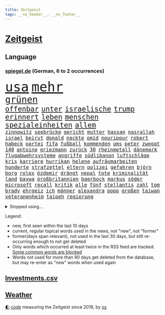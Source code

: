 ```yaml
---
title: Zeitgeist
tags: __no_header__, __no_footer__
---
```


# [Zeitgeist](https://oliz.io/zeitgeist/)

## Language

<h3><a href="https://www.spiegel.de" target="_blank">spiegel.de</a> (German, 6 to 2 occurrences)</h3>
<p style="font-family:monospace">
<span style="font-size:32pt"><a href="news_links.html#usa" class="current">usa</a></span>
<span style="font-size:32pt"><a href="news_links.html#mehr" class="current">mehr</a></span>
<br>
<span style="font-size:22pt"><a href="news_links.html#grünen" class="current">grünen</a></span>
<br>
<span style="font-size:17pt"><a href="news_links.html#offenbar" class="current">offenbar</a></span>
<span style="font-size:17pt"><a href="news_links.html#unter" class="current">unter</a></span>
<span style="font-size:17pt"><a href="news_links.html#israelische" class="current">israelische</a></span>
<span style="font-size:17pt"><a href="news_links.html#trump" class="current">trump</a></span>
<span style="font-size:17pt"><a href="news_links.html#erinnert" class="current">erinnert</a></span>
<span style="font-size:17pt"><a href="news_links.html#leben" class="current">leben</a></span>
<span style="font-size:17pt"><a href="news_links.html#menschen" class="current">menschen</a></span>
<span style="font-size:17pt"><a href="news_links.html#spezialeinheiten" class="new">spezialeinheiten</a></span>
<span style="font-size:17pt"><a href="news_links.html#allem" class="current">allem</a></span>
<br>
<span style="font-size:12pt"><a href="news_links.html#zinnowitz" class="new">zinnowitz</a></span>
<span style="font-size:12pt"><a href="news_links.html#seebrücke" class="new">seebrücke</a></span>
<span style="font-size:12pt"><a href="news_links.html#gericht" class="current">gericht</a></span>
<span style="font-size:12pt"><a href="news_links.html#mutter" class="current">mutter</a></span>
<span style="font-size:12pt"><a href="news_links.html#hassan" class="current">hassan</a></span>
<span style="font-size:12pt"><a href="news_links.html#nasrallah" class="current">nasrallah</a></span>
<span style="font-size:12pt"><a href="news_links.html#israel" class="current">israel</a></span>
<span style="font-size:12pt"><a href="news_links.html#beirut" class="current">beirut</a></span>
<span style="font-size:12pt"><a href="news_links.html#donald" class="current">donald</a></span>
<span style="font-size:12pt"><a href="news_links.html#nackte" class="current">nackte</a></span>
<span style="font-size:12pt"><a href="news_links.html#omid" class="current">omid</a></span>
<span style="font-size:12pt"><a href="news_links.html#nouripour" class="current">nouripour</a></span>
<span style="font-size:12pt"><a href="news_links.html#robert" class="current">robert</a></span>
<span style="font-size:12pt"><a href="news_links.html#habeck" class="current">habeck</a></span>
<span style="font-size:12pt"><a href="news_links.html#partei" class="current">partei</a></span>
<span style="font-size:12pt"><a href="news_links.html#fifa" class="current">fifa</a></span>
<span style="font-size:12pt"><a href="news_links.html#fußball" class="current">fußball</a></span>
<span style="font-size:12pt"><a href="news_links.html#kommenden" class="current">kommenden</a></span>
<span style="font-size:12pt"><a href="news_links.html#ums" class="current">ums</a></span>
<span style="font-size:12pt"><a href="news_links.html#peter" class="current">peter</a></span>
<span style="font-size:12pt"><a href="news_links.html#zwegat" class="new">zwegat</a></span>
<span style="font-size:12pt"><a href="news_links.html#140" class="current">140</a></span>
<span style="font-size:12pt"><a href="news_links.html#antoine" class="new">antoine</a></span>
<span style="font-size:12pt"><a href="news_links.html#griezmann" class="new">griezmann</a></span>
<span style="font-size:12pt"><a href="news_links.html#zurück" class="current">zurück</a></span>
<span style="font-size:12pt"><a href="news_links.html#30" class="current">30</a></span>
<span style="font-size:12pt"><a href="news_links.html#rheinmetall" class="current">rheinmetall</a></span>
<span style="font-size:12pt"><a href="news_links.html#dänemark" class="current">dänemark</a></span>
<span style="font-size:12pt"><a href="news_links.html#flugabwehrsysteme" class="current">flugabwehrsysteme</a></span>
<span style="font-size:12pt"><a href="news_links.html#angriffe" class="current">angriffe</a></span>
<span style="font-size:12pt"><a href="news_links.html#südlibanon" class="current">südlibanon</a></span>
<span style="font-size:12pt"><a href="news_links.html#luftschläge" class="current">luftschläge</a></span>
<span style="font-size:12pt"><a href="news_links.html#kris" class="new">kris</a></span>
<span style="font-size:12pt"><a href="news_links.html#karriere" class="current">karriere</a></span>
<span style="font-size:12pt"><a href="news_links.html#hurrikan" class="current">hurrikan</a></span>
<span style="font-size:12pt"><a href="news_links.html#helene" class="new">helene</a></span>
<span style="font-size:12pt"><a href="news_links.html#aufräumarbeiten" class="current">aufräumarbeiten</a></span>
<span style="font-size:12pt"><a href="news_links.html#hunderte" class="current">hunderte</a></span>
<span style="font-size:12pt"><a href="news_links.html#strafzettel" class="new">strafzettel</a></span>
<span style="font-size:12pt"><a href="news_links.html#eltern" class="current">eltern</a></span>
<span style="font-size:12pt"><a href="news_links.html#polizei" class="current">polizei</a></span>
<span style="font-size:12pt"><a href="news_links.html#gefahren" class="current">gefahren</a></span>
<span style="font-size:12pt"><a href="news_links.html#björn" class="current">björn</a></span>
<span style="font-size:12pt"><a href="news_links.html#borg" class="current">borg</a></span>
<span style="font-size:12pt"><a href="news_links.html#rolex" class="new">rolex</a></span>
<span style="font-size:12pt"><a href="news_links.html#özdemir" class="current">özdemir</a></span>
<span style="font-size:12pt"><a href="news_links.html#drängt" class="current">drängt</a></span>
<span style="font-size:12pt"><a href="news_links.html#nepal" class="current">nepal</a></span>
<span style="font-size:12pt"><a href="news_links.html#tote" class="current">tote</a></span>
<span style="font-size:12pt"><a href="news_links.html#kriminalität" class="current">kriminalität</a></span>
<span style="font-size:12pt"><a href="news_links.html#land" class="current">land</a></span>
<span style="font-size:12pt"><a href="news_links.html#baywa" class="current">baywa</a></span>
<span style="font-size:12pt"><a href="news_links.html#großbritannien" class="current">großbritannien</a></span>
<span style="font-size:12pt"><a href="news_links.html#baerbock" class="current">baerbock</a></span>
<span style="font-size:12pt"><a href="news_links.html#markus" class="current">markus</a></span>
<span style="font-size:12pt"><a href="news_links.html#söder" class="current">söder</a></span>
<span style="font-size:12pt"><a href="news_links.html#microsoft" class="current">microsoft</a></span>
<span style="font-size:12pt"><a href="news_links.html#recall" class="new">recall</a></span>
<span style="font-size:12pt"><a href="news_links.html#kritik" class="current">kritik</a></span>
<span style="font-size:12pt"><a href="news_links.html#alle" class="current">alle</a></span>
<span style="font-size:12pt"><a href="news_links.html#fünf" class="current">fünf</a></span>
<span style="font-size:12pt"><a href="news_links.html#stellantis" class="new">stellantis</a></span>
<span style="font-size:12pt"><a href="news_links.html#zahl" class="current">zahl</a></span>
<span style="font-size:12pt"><a href="news_links.html#tom" class="current">tom</a></span>
<span style="font-size:12pt"><a href="news_links.html#brady" class="new">brady</a></span>
<span style="font-size:12pt"><a href="news_links.html#ehrgeiz" class="current">ehrgeiz</a></span>
<span style="font-size:12pt"><a href="news_links.html#ich" class="current">ich</a></span>
<span style="font-size:12pt"><a href="news_links.html#männer" class="current">männer</a></span>
<span style="font-size:12pt"><a href="news_links.html#alexandra" class="current">alexandra</a></span>
<span style="font-size:12pt"><a href="news_links.html#popp" class="current">popp</a></span>
<span style="font-size:12pt"><a href="news_links.html#großen" class="current">großen</a></span>
<span style="font-size:12pt"><a href="news_links.html#taiwan" class="current">taiwan</a></span>
<span style="font-size:12pt"><a href="news_links.html#veteranenheim" class="new">veteranenheim</a></span>
<span style="font-size:12pt"><a href="news_links.html#taipeh" class="current">taipeh</a></span>
<span style="font-size:12pt"><a href="news_links.html#regierung" class="current">regierung</a></span>
</p>
<details>
<summary>Stopped using...</summary>
<p class="former" style="font-size:12pt">
bemüht(1439) flüchtlinge(1439) depressionen(1438) investoren(1438) position(1438) tobt(1438) ankündigung(1437) aufgefordert(1437) erscheinen(1437) geschäfte(1437) krankenhäuser(1437) verhängt(1437) coronakrise(1436) dinge(1436) erdoğan(1436) mordes(1436) rückschlag(1436) schlechten(1436) bundesweit(1435) planeten(1435) studierenden(1435) bildung(1434) energien(1434) entscheidungen(1434) himmel(1434) liste(1434) preisen(1434) untersuchungen(1434) versteigert(1434) gemeldet(1433) unabhängige(1433) abgang(1432) carsten(1432) genannt(1432) saß(1432) strengere(1432) widerspricht(1432) überlebte(1432) arbeitgeber(1431) bloß(1431) entdecken(1431) prüfung(1431) schildert(1431) übersicht(1431) journalisten(1430) stoßen(1430) studium(1430) verpflichtet(1430) beschwerden(1429) theater(1429) verschärfen(1429) vorschlag(1429) 2017(1428) 33(1428) geschickt(1428) mahnt(1428) uspräsidenten(1428) verschwand(1428) geburt(1427) halben(1427) künftigen(1427) ausbau(1426) dürften(1426) system(1426) 1500(1425) tausenden(1425) teilnehmen(1425) west(1425) unterschiedlich(1424) mieter(1423) schwierigkeiten(1423) torhüter(1423) trennen(1423) begann(1422) entscheidenden(1422) manuel(1422) untersuchen(1422) verteidigen(1422) abgehört(1421) ermittlern(1420) leitet(1420) ehe(1419) sinn(1419) geprägt(1418) mehrerer(1417) anzeichen(1416) hinten(1416) kevin(1416) kommende(1416) gewinn(1415) kontakte(1415) produkte(1415) schriftsteller(1415) visier(1415) warm(1412) außerhalb(1411) katar(1410) spenden(1410) whatsapp(1407) händler(1405) not(1405) schneider(1405) vorgelegt(1405) zeigten(1403) hilfen(1402) verkehr(1400) abgeschlossen(1399) gewarnt(1397) koalitionspartner(1391) foto(1390) smartphones(1389) identität(1386) ära(1385) berichtete(1341) niederländer(1330) josef(1293) abgestürzt(1262) airline(1245) arbeitsmarkt(1211) müll(1185) seither(1182) zugestimmt(1156) moderner(1108) verletzten(1106) irritiert(1093) entlasten(1087) magazin(1055) lieferungen(1048) betrüger(1044) fußballs(1029) airlines(1027) seltene(1020) dutzenden(1018) finnland(1006) texte(1006) natürlich(1001) erschwert(993) gefechte(983) desto(974) flughäfen(949) heißen(949) brüder(946) verwaltung(937) transparenz(936) versagen(936) lücken(921) baustelle(915) kriegsbeginn(905) besetzten(899) fox(888) fernen(883) isoliert(857) ehrt(854) verzweiflung(842) japanische(834) kühnert(833) verhaftung(830) newsletter(814) 16jähriger(806) trans(801) extra(792) folgten(790) freispruch(780) toilette(778) subventionen(775) antony(774) drohnenangriff(772) ganzes(761) begrenzen(756) frühjahr(756) 63(753) rätseln(741) überreste(740) emissionen(723) vaters(721) versehen(706) knappe(704) männliche(704) staatsanwalt(703) großeinsatz(700) auszeichnung(699) fängt(681) parallel(679) verehrt(678) billigt(674) geheim(669) staates(669) kampfjets(666) finanzaufsicht(665) gleise(664) testet(662) fenster(654) steigern(650) colorado(645) trauern(642) gestalten(640) berufseinstieg(637) opfers(637) tourismus(629) pokal(620) viertagewoche(619) boom(618) leistungen(610) vermögen(601) miete(599) openai(597) jene(596) getragen(595) baden(591) bürokratie(591) neunzigerjahren(591) bremst(589) ausgerufen(588) eskalierte(587) dennis(583) jäger(582) 2007(575) zuckerberg(573) loswerden(570) lieferte(569) alonso(567) unterbrechung(567) ausschluss(566) zogen(556) rio(550) tragischen(549) protestaktion(545) bestreiten(543) dringen(537) parlamentswahlen(536) sommerspielen(535) umsetzen(534) arbeitskräfte(531) unterschiede(530) konkurrent(529) spiegeltalk(528) 800(522) dringt(522) kleinflugzeug(515) gewalttaten(514) härtere(511) beine(510) hoeneß(510) luxus(503) ost(503) horror(502) straßenverkehr(495) arabischen(493) seniorin(492) drogenhandel(485) inhaftierte(485) fossile(479) vorgenommen(477) beckenbauer(467) objekte(467) sizilien(459) indischer(454) zügen(450) abends(446) quellen(444) basis(443) durchgreifen(442) lebend(442) 30jähriger(441) pass(436) heimem(435) dfbfrauen(427) diskriminierung(421) politikerinnen(420) heim(418) palästinensische(418) spdchef(418) perfide(417) brutaler(415) teuerste(414) froh(410) psyche(408) folter(406) albtraum(403) belohnt(403) geprüft(398) abschieben(397) parlamentswahl(397) erschweren(395) ausscheiden(394) rasche(394) verschlechtert(393) debütant(392) ausnahmezustand(391) welten(390) angefahren(388) dauerte(387) spanischer(386) xabi(386) tisch(384) kontrollverlust(377) sperrte(374) spdgeneralsekretär(364) rotes(358) vergehen(358) aserbaidschan(356) bunt(356) harsche(354) noten(354) auftritte(353) dankbar(350) organisatoren(350) proben(350) eröffnung(348) eustaaten(348) strafgerichtshof(346) weinen(346) volle(345) waffenruhe(345) grenzregion(342) flüchtig(339) bahnsteig(336) ddr(334) gerechnet(332) nominierung(331) stimmte(331) tennisspieler(330) intern(329) lasst(328) wiedervereinigung(328) ratschläge(326) gazastreifens(325) hamasanführer(325) hongkong(325) kundgebung(325) propalästinensische(325) hamasgeiseln(323) interne(319) schwaben(317) luxushotel(316) stadien(316) neonazis(314) bezahlkarte(311) recep(311) tayyip(311) beihilfe(310) herbe(310) belgischen(308) häftlinge(306) stille(305) eminem(304) anerkennen(303) 16jährigen(302) schwindet(302) veränderung(302) wegfallen(302) friedlich(300) airports(297) magic(297) fluggäste(296) signalisiert(296) ukrainehilfe(296) eigenem(294) kostenlos(294) zeitgemäß(294) copa(293) manch(293) tim(293) erlässt(291) getrunken(286) produzent(285) beteiligen(283) ostdeutschen(283) bedrängnis(282) unverletzt(282) verspätung(281) bernd(280) dialoge(280) zerstritten(280) po(278) fach(277) dr(276) exprofi(276) vergleichsweise(273) unruhen(271) vorfällen(269) flagge(266) riesigen(266) staatssekretär(265) fabrik(263) kragen(263) machtwechsel(262) ostdeutsche(261) 68(260) reparieren(259) interessieren(258) füllen(257) schimpft(257) donbass(250) verpflichten(250) abermals(249) normalerweise(248) spekulationen(248) firmenchef(247) herber(247) besonderes(245) öffnete(245) erfolgreichen(243) hausbesitzer(243) zeitenwende(241) flugzeugs(239) halbinsel(239) katz(239) 2009(238) passagier(238) hai(237) darsteller(234) pausieren(234) klamotten(232) triebwerk(232) browser(230) gegenmaßnahmen(229) pünktlich(229) milch(228) piloten(228) charlotte(227) begraben(225) haag(225) konkurrentin(225) strategisch(225) wüste(225) contest(224) eurovision(224) insolvente(224) entscheidender(223) gratuliert(222) reihenweise(220) sophie(220) finanzielle(219) gitarrist(219) spottet(219) ausüben(218) hitlergruß(218) jonas(217) landrat(215) riefen(215) leichnam(214) hing(213) wald(213) schwein(212) unfair(212) politikum(211) extremismus(210) albion(209) boateng(209) jérôme(209) sportlichen(208) jordan(207) gefälschter(206) verzögern(206) lebenswerk(205) blau(204) geschichten(204) inhalt(204) regenfällen(204) umgekehrt(204) sinkenden(203) gefeuert(200) befragt(199) starkoch(199) oberhausen(198) bluttat(197) spitzen(196) verlässlicher(195) 17jähriger(194) reklamiert(194) seltsamen(194) fußgänger(193) kostüm(193) virus(193) auszeit(191) einfuhr(190) handlungen(190) aktivitäten(189) abwesenheit(188) dortmunds(187) dublin(187) gewitter(187) agenten(186) held(186) sprang(186) versöhnung(186) harrison(185) bulgarien(184) tasche(184) ampelpolitiker(183) ringe(182) andrang(180) bundesamtes(180) lizenz(179) mail(179) fehlern(178) internen(178) kaputt(178) küken(178) landeskriminalamt(177) schnellste(177) vertritt(177) einschränkung(176) pole(176) gates(175) vorlage(175) wahren(175) diana(173) 18jährigen(172) altersvorsorge(172) montenegro(172) verachtung(171) westdeutschland(171) strafzölle(170) aktie(169) gesunde(169) vielfach(169) betonen(168) strahlkraft(168) techkonzerne(168) akademische(167) kasia(167) lenhardt(167) wirklichkeit(167) jansen(164) menschenrechtler(164) vegane(164) applaus(163) gruß(163) kibbuz(163) lasse(163) präsidentschaftskandidaten(163) integration(162) kretschmann(162) rekorde(162) vorschriften(162) attraktiv(161) massenprotesten(161) studio(159) paket(158) riskante(158) wehrmacht(158) abrücken(157) mysteriöses(157) sammelklage(157) trikots(157) fußballers(156) lebenslanger(156) stephanie(155) thc(155) vorgezogenen(155) machtübernahme(154) promis(154) unzulässig(154) wolke(154) mosel(153) baron(152) bewusstsein(152) blue(152) steine(152) tierreich(152) affären(151) boykottieren(151) wohngebiet(151) techniken(149) türen(149) 1974(148) gesenkt(148) jenny(148) podcastserie(148) rotterdam(146) abnehmen(145) haushalten(145) kirchen(145) süditalien(145) tu(145) angelegte(144) figuren(144) abonnenten(142) wahlkampfauftritt(142) bereut(141) kreativen(140) brighton(139) wittert(139) 68jährige(137) atomenergiebehörde(137) regelung(137) nachnamen(136) messerangreifer(135) angeschlossen(134) aufgebrochen(134) einschüchtern(134) geparktes(134) kehren(134) prämien(134) sprecher(134) ungewollt(134) zinswende(134) evakuieren(133) betrachtet(132) islam(132) fürchtete(131) stephen(131) afdlandrat(130) capri(130) erlebten(130) sesselmann(130) straftat(130) fix(129) sportwissenschaftler(129) verbrecher(129) verdichten(129) amtsträger(128) angeschlagenen(128) dänische(128) rafael(128) weibchen(128) denkwürdigen(127) forschenden(127) hathaway(127) jubelten(127) lachs(127) engagierte(126) georgiens(126) steigert(126) unbekannt(126) verbessert(126) 28jährige(125) neunjährigen(125) knackt(124) spitzenkandidatin(124) 26000(123) impfstoffe(123) mix(123) bluthund(122) jenna(122) landsleute(122) ortega(122) packt(122) prinzip(122) begeisterung(121) beliebtesten(121) intensiven(121) kooperieren(121) enkel(119) entgegenzusetzen(119) europäisches(119) me(119) schlacht(119) spanier(119) antidepressiva(118) mitgliedschaft(118) polizeiangaben(118) vermeidbar(118) auszubildende(117) mitgefühl(117) ego(116) mieser(116) schärferes(115) enkelin(114) geteilt(114) stadtwerke(114) ehesten(113) reus(113) 39jährige(112) match(111) nacheinander(111) notorisch(111) wahlomat(111) juan(110) krankenhausreif(110) moderatorin(110) schumachers(110) wahlkämpfer(110) parteitagsrede(109) ausbreiten(108) bewertung(108) geprügelt(108) gewaltigen(107) befragen(106) blake(106) lively(106) tinder(106) inszenieren(105) kriegskabinett(105) plädoyer(105) weicht(105) cooper(104) fossilen(104) zitiert(104) schulze(103) svenja(103) trainierte(103) verspätungen(103) einschlafen(102) giftigen(102) stich(102) tierischer(102) liiert(101) satire(101) shitstorm(101) alassad(100) linkenpolitikerin(100) münchens(100) sturmböen(100) dozenten(99) kanton(99) margaret(99) pflanze(98) vergeltungsangriff(98) transfers(97) verwaltungsgericht(97) weltberühmt(97) klimaneutral(96) sinwar(96) zugezogen(96) double(95) illusionen(95) f16(94) staatsbürgerschaft(94) gerichtsurteil(93) hinein(93) sicherheitsberater(93) dwd(92) kryptowährungen(92) unzufrieden(92) verbrauchern(92) autogramm(91) fett(91) fitness(91) heimgesucht(91) nervös(91) psychotherapie(91) verhängnisvollen(91) vollrausch(91) belastend(90) doppelspitze(90) eingeschüchtert(90) existieren(90) heiterkeit(90) lauterbachs(90) lockert(90) millionenfach(90) politikers(90) bekanntwerden(89) faktor(89) hagelkörner(89) núñez(89) oberbürgermeisters(89) verlieh(89) alejandro(88) ask(88) atem(88) getrennte(88) hut(88) lauern(88) linzer(88) marktplatz(88) nebulös(88) täuschung(88) verspielte(88) exfreundin(87) gabriel(87) lautsprecher(87) mangelnder(87) mitentscheiden(87) mitschuld(87) spielberechtigung(87) kravitz(86) wdr(86) verarbeiten(85) aufgeht(84) freiheitsstrafen(84) lobes(84) umsatz(84) verpflichtend(84) 60jährige(83) alkoholeinfluss(83) datingapp(83) grenzwerte(83) mitmachaktionen(83) nostalgie(83) struktur(83) unterschrieb(83) zuerst(83) dschungelcamp(82) gefährten(82) häusliche(82) rossmann(82) zuge(82) kremlnahe(81) naomi(81) obamas(81) bester(80) finanzspritze(80) narendra(80) kräftige(79) revidierte(79) sanktionieren(79) tsv(79) waffenrecht(79) amazonserie(78) auferlegten(78) eingerichtet(78) herein(78) kletterte(78) abgelöst(77) autolobby(77) dingen(77) schätzung(77) unsicher(77) 49jähriger(76) abholen(76) ausländerfeindliche(76) bitcoin(76) foodwatch(76) gesunkener(76) huscht(76) kalt(76) rivale(76) steckte(76) anja(75) bekamen(75) jemandem(75) rützel(75) tops(75) ewiger(74) grob(74) hofer(74) mittendrin(74) nachrichtenmann(74) nahostreise(74) schillerndsten(74) sprangen(74) 33jähriger(73) bauzinsen(73) drinks(73) einziges(73) entkam(73) entwicklungsministerin(73) gekürzt(73) hogan(73) hulk(73) raue(73) weiterspielen(73) canyon(72) hilferufe(72) kennengelernt(72) lord(72) mick(72) nuri(72) spitzengespräch(72) stach(72) steuerte(72) wärmewende(72) überprüfung(72) şahin(72) abzusichern(71) auszutricksen(71) branchenkenner(71) flops(71) linkenabgeordnete(71) strategiewechsel(71) umstrittenem(71) unteren(71) verstörend(71) fabian(70) hürzeler(70) ian(70) jagte(70) preisschild(70) santiago(70) steuerberater(70) unmögliche(70) oh(69) vorrunde(69) westdeutsche(69) gesprächsstoff(68) small(68) arbeitstage(67) ex(67) fahrendem(67) fauci(67) kalender(67) kinderbuch(67) messenger(67) versteigerung(67) weiche(67) abwegiger(66) ausdrücklich(66) billion(66) formel1team(66) genua(66) lebe(66) paarung(66) scheinbar(66) antiterroreinsatz(65) ausreisepflichtigen(65) dieselbe(65) drehten(65) elblandrevolte(65) geschwiegen(65) kroatischen(65) reanimation(65) armutsgefährdung(64) bootsausflug(64) ertrunken(64) fahrerwertung(64) gedachten(64) gefehlt(64) glaube(64) lehrerzimmer(64) offenem(64) spürt(64) unermüdlich(64) 3500(63) erwarte(63) feiergesellschaft(63) kernkraftwerk(63) pilger(63) qualifying(63) autodach(62) bondgirl(62) csd(62) icezüge(62) kompetenzen(62) sir(62) zurückgebracht(62) angststörungen(61) dfbpräsident(61) erwiesen(61) geflohener(61) genügen(61) lindern(61) luxusjacht(61) neuendorf(61) outete(61) regelt(61) reiseziele(61) gewaltvorwürfe(60) griechischer(60) halt(60) lebensversicherung(60) milliardären(60) sonneberg(60) berkshire(59) biles(59) buffett(59) gezerrt(59) indiens(59) investmentfirma(59) löschte(59) paradox(59) schalten(59) simone(59) sturzflut(59) tatum(59) warren(59) armutsgefährdet(58) drogendelikte(58) weltpremiere(58) angekündigte(57) berufsgruppe(57) coldplay(57) lacht(57) länderspiele(57) modus(57) rücktritte(57) swipen(57) windgeschwindigkeiten(57) abwegen(56) bundesarbeitsgericht(56) entgehen(56) filiale(56) hunderter(56) jamaika(56) neudelhi(56) ostfriesland(56) privatleben(56) beteiligte(55) entpuppen(55) schwefeldioxid(55) wohnraum(55) comingout(54) gelähmt(54) parteitags(54) ökostrom(54) 41jährigen(53) freiwilligen(53) glen(53) massenpanik(53) powell(53) rebellion(53) samsung(53) ilmenau(52) kalkül(52) phantom(52) schmecken(52) wohle(52) abschiebepläne(51) ausgewogene(51) klinikaufenthalt(51) milliardärs(51) reeves(51) trennungen(51) zuversicht(51) glücklicher(50) moderat(50) schwierigen(50) verfolgten(50) bswchefin(49) kolumbianischen(49) südamerikameisterschaft(49) wrestler(49) absurden(48) beinhalten(48) erntete(48) getränke(48) gewalttätig(48) potenzielle(48) schiene(48) turm(48) uruguayische(48) übersehen(48) brannten(47) diekmann(47) muhammad(47) notfalls(47) romance(47) ölbranche(47) 109(46) abwärtsspirale(46) andrea(46) hochsprung(46) schädigen(46) sorgfältig(46) sorte(46) 36jährige(45) besuche(45) konservativ(45) neuzugang(45) pascal(45) scharfschützen(45) stiller(45) streitpunkt(45) ostbeauftragte(44) ostbeauftragter(44) umarmungen(44) ausgestellt(43) gass(43) teilweisen(43) winken(43) abgebogen(42) klaffen(42) minen(42) wesen(42) eindringen(41) gefängnisse(41) interessanter(41) lake(41) austausch(40) bayernprofi(40) imageproblem(40) moderiert(40) morde(40) privatjets(40) regierungsbeteiligungen(40) sahelzone(40) schmutzig(40) vizekandidat(40) zukommt(40) angesteckt(39) ber(39) bond(39) doug(39) längeren(39) redete(39) rufe(39) zweck(39) eben(38) hauptstadtflughafen(38) längen(38) neidisch(38) ordnen(38) aussichtsturm(37) benutzen(37) keanu(37) klimafreundlich(37) milwaukee(37) rekordzeit(37) siedlungspolitik(37) charmanter(36) freistaat(36) gentleman(36) nächstes(36) pitzke(36) siena(36) teamkollege(36) umweltorganisationen(36) verbraucherstimmung(36) vermögens(36) zentrums(36) zuschuss(36) ansbach(35) assad(35) baschar(35) erwärmung(35) lehrt(35) losging(35) shirin(35) digitales(34) eindringliche(34) ernte(34) hüller(34) notlanden(34) prix(34) täte(34) zwist(34) befeuern(33) bescheinigt(33) kühlschrank(33) orks(33) renommiertesten(33) verfechter(33) bagger(32) gehofft(32) geländegewinne(32) hey(32) sportwelt(32) tenniswelt(32) verdoppeln(32) 1943(31) blauzungenkrankheit(31) debütalbum(31) geschwindigkeit(31) leistet(31) lüften(31) rennfahrer(31) rinder(31) rückschläge(31) valentina(31) vermeidet(31) vermeintlicher(31) 69(30) dschungel(30) haniyyeh(30) konjunkturflaute(30) triathlet(30) verstimmungen(30) bizarrer(29) irgendetwas(29) schutzstatus(29) siedler(29) ausbildungsplätze(28) gefangenen(28) gelegentlich(28) konzernchef(28) modekette(28) roadtrip(28) schätzungsweise(28) uswirtschaft(28) verbrennungsmotor(28) 800000(27) durcheinander(27) lobeshymnen(27) verfängt(27) henrik(26) kabelschächte(26) michelle(26) politologin(26) rebell(26) schwede(26) spdaußenpolitiker(26) umfragewerte(26) vorschlägen(26) zeitreise(26) amtssitz(25) fuad(25) gelungenen(25) gendersternchen(25) härtesten(25) shukr(25) urteilt(25) weint(25) beobachtete(24) erfunden(24) hamaschef(24) lichtblick(24) unterhaltsam(24) verabredet(24) verschwörung(24) halberstadt(23) pfleger(23) regimekritiker(23) ceo(22) fechten(22) lópez(22) mitbewohner(22) strömung(22) wiegen(22) würdigte(22) eusanktionen(21) ifoinstituts(21) nelles(21) oppositionspartei(21) anziehen(20) belästigungen(20) felssturz(20) gecancelt(20) göteborg(20) kopfschmerzen(20) körpers(20) lohnsteigerungen(20) male(20) schwimmerin(20) stabhochsprung(20) stahlsparte(20) abrissarbeiten(19) aufgegeben(19) boeingmaschine(19) flugs(19) innenstädten(19) leonie(19) meldungen(19) terrors(19) unübersichtlich(19) emhoff(18) evakuierte(18) gleichermaßen(18) hadern(18) löscharbeiten(18) sturmböe(18) vorgedrungen(18) wiederentdeckt(18) würzburg(18) yahya(18) youtubekanal(18) betrunkene(17) charmante(17) kabul(17) kokainaffäre(17) sahen(17) unsicherheiten(17) amtes(16) danny(16) gescheiterte(16) harris'(16) olympiagold(16) rate(16) reallöhne(16) schuster(16) vizepräsidentschaftskandidaten(16) auswandern(15) diesjährige(15) geflohenen(15) liege(15) parallelen(15) süchtig(15) waschen(15) absprung(14) großangriff(14) cora(13) ernüchtert(13) gelangt(13) gittern(13) ikea(13) lautstark(13) mandanten(13) belarussische(12) düfte(12) gazagrenze(12) pointen(12) tobte(12) ajax(11) channing(11) dürr(11) fdpfraktionschef(11) geschlechterdebatte(11) ngos(11) ukraineoffensive(11)
</p>
</details>
<p>Legend:
<ul>
<li><span class="new">new</span>, first seen within the last 10 days</li>
<li><span class="current">current</span>, regular topical words used in the news, not "new", not "former"</li>
<li><span class="former">former(days span relevant)</span>, not used in the last 30 days, but still re-occurring enough to not get deleted</li>
<li>Only words which occurred at least twice in the RSS feed are tracked. <a href="language/filters.py">Some common words are blocked</a></li>
<li>Words not used for more than 90 days get deleted from the database, but may re-enter as "new" words when used again</li>
</ul>
</p>

## [Investments](investments.html)[.csv](investments.csv)

## [Weather](weather.html)

<footer>
<a href="javascript:toggleTheme()" class="nav">🌓</a>
<a href="https://github.com/ooz/zeitgeist">code</a> measuring the Zeitgeist since 2019, by <a href="https://oliz.io">oz</a>
</footer>
